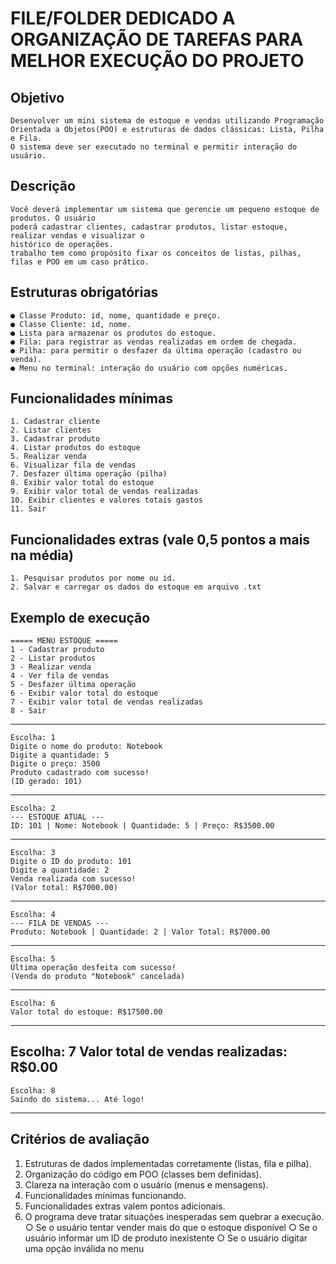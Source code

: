 # FILE/FOLDER DEDICADO A ORGANIZAÇÃO DE TAREFAS PARA MELHOR EXECUÇÃO DO PROJETO

## Objetivo

    Desenvolver um mini sistema de estoque e vendas utilizando Programação Orientada a Objetos(POO) e estruturas de dados clássicas: Lista, Pilha e Fila.
    O sistema deve ser executado no terminal e permitir interação do usuário.

## Descrição

    Você deverá implementar um sistema que gerencie um pequeno estoque de produtos. O usuário
    poderá cadastrar clientes, cadastrar produtos, listar estoque, realizar vendas e visualizar o
    histórico de operações.
    trabalho tem como propósito fixar os conceitos de listas, pilhas, filas e POO em um caso prático.

## Estruturas obrigatórias
    ● Classe Produto: id, nome, quantidade e preço.
    ● Classe Cliente: id, nome.
    ● Lista para armazenar os produtos do estoque.
    ● Fila: para registrar as vendas realizadas em ordem de chegada.
    ● Pilha: para permitir o desfazer da última operação (cadastro ou venda).
    ● Menu no terminal: interação do usuário com opções numéricas.

## Funcionalidades mínimas
    1. Cadastrar cliente
    2. Listar clientes
    3. Cadastrar produto
    4. Listar produtos do estoque
    5. Realizar venda
    6. Visualizar fila de vendas
    7. Desfazer última operação (pilha)
    8. Exibir valor total do estoque
    9. Exibir valor total de vendas realizadas
    10. Exibir clientes e valores totais gastos
    11. Sair

## Funcionalidades extras (vale 0,5 pontos a mais na média)
    1. Pesquisar produtos por nome ou id.
    2. Salvar e carregar os dados do estoque em arquivo .txt

## Exemplo de execução

    ===== MENU ESTOQUE =====
    1 - Cadastrar produto
    2 - Listar produtos
    3 - Realizar venda
    4 - Ver fila de vendas
    5 - Desfazer última operação
    6 - Exibir valor total do estoque
    7 - Exibir valor total de vendas realizadas
    8 - Sair
---
    Escolha: 1
    Digite o nome do produto: Notebook
    Digite a quantidade: 5
    Digite o preço: 3500
    Produto cadastrado com sucesso!
    (ID gerado: 101)
---

    Escolha: 2
    --- ESTOQUE ATUAL ---
    ID: 101 | Nome: Notebook | Quantidade: 5 | Preço: R$3500.00
---

    Escolha: 3
    Digite o ID do produto: 101
    Digite a quantidade: 2
    Venda realizada com sucesso!
    (Valor total: R$7000.00)
---

    Escolha: 4
    --- FILA DE VENDAS ---
    Produto: Notebook | Quantidade: 2 | Valor Total: R$7000.00
---

    Escolha: 5
    Última operação desfeita com sucesso!
    (Venda do produto "Notebook" cancelada)
---

    Escolha: 6
    Valor total do estoque: R$17500.00
---
Escolha: 7
    Valor total de vendas realizadas: R$0.00
--- 
    Escolha: 8
    Saindo do sistema... Até logo!
---

## Critérios de avaliação
1. Estruturas de dados implementadas corretamente (listas, fila e pilha).
2. Organização do código em POO (classes bem definidas).
3. Clareza na interação com o usuário (menus e mensagens).
4. Funcionalidades mínimas funcionando.
5. Funcionalidades extras valem pontos adicionais.
6. O programa deve tratar situações inesperadas sem quebrar a execução.
○ Se o usuário tentar vender mais do que o estoque disponível
○ Se o usuário informar um ID de produto inexistente
○ Se o usuário digitar uma opção inválida no menu